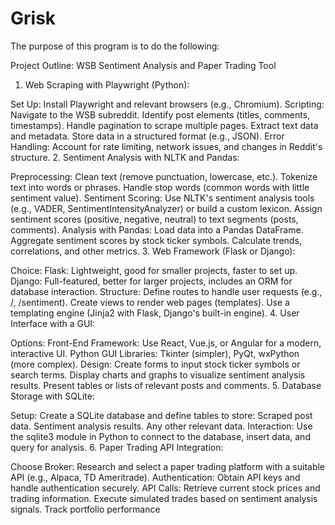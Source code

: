 # Grisk

The purpose of this program is to do the following:

Project Outline: WSB Sentiment Analysis and Paper Trading Tool

1. Web Scraping with Playwright (Python):

Set Up: Install Playwright and relevant browsers (e.g., Chromium).
Scripting:
Navigate to the WSB subreddit.
Identify post elements (titles, comments, timestamps).
Handle pagination to scrape multiple pages.
Extract text data and metadata.
Store data in a structured format (e.g., JSON).
Error Handling: Account for rate limiting, network issues, and changes in Reddit's structure.
2. Sentiment Analysis with NLTK and Pandas:

Preprocessing:
Clean text (remove punctuation, lowercase, etc.).
Tokenize text into words or phrases.
Handle stop words (common words with little sentiment value).
Sentiment Scoring:
Use NLTK's sentiment analysis tools (e.g., VADER, SentimentIntensityAnalyzer) or build a custom lexicon.
Assign sentiment scores (positive, negative, neutral) to text segments (posts, comments).
Analysis with Pandas:
Load data into a Pandas DataFrame.
Aggregate sentiment scores by stock ticker symbols.
Calculate trends, correlations, and other metrics.
3. Web Framework (Flask or Django):

Choice:
Flask: Lightweight, good for smaller projects, faster to set up.
Django: Full-featured, better for larger projects, includes an ORM for database interaction.
Structure:
Define routes to handle user requests (e.g., /, /sentiment).
Create views to render web pages (templates).
Use a templating engine (Jinja2 with Flask, Django's built-in engine).
4. User Interface with a GUI:

Options:
Front-End Framework: Use React, Vue.js, or Angular for a modern, interactive UI.
Python GUI Libraries: Tkinter (simpler), PyQt, wxPython (more complex).
Design:
Create forms to input stock ticker symbols or search terms.
Display charts and graphs to visualize sentiment analysis results.
Present tables or lists of relevant posts and comments.
5. Database Storage with SQLite:

Setup: Create a SQLite database and define tables to store:
Scraped post data.
Sentiment analysis results.
Any other relevant data.
Interaction: Use the sqlite3 module in Python to connect to the database, insert data, and query for analysis.
6. Paper Trading API Integration:

Choose Broker: Research and select a paper trading platform with a suitable API (e.g., Alpaca, TD Ameritrade).
Authentication: Obtain API keys and handle authentication securely.
API Calls:
Retrieve current stock prices and trading information.
Execute simulated trades based on sentiment analysis signals.
Track portfolio performance